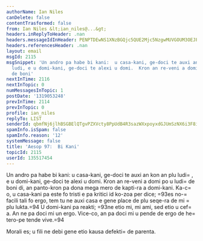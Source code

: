 ```yaml
---
authorName: Ian Niles
canDelete: false
contentTrasformed: false
from: Ian Niles &lt;ian_niles@...&gt;
headers.inReplyToHeader: .nan
headers.messageIdInHeader: PENPTDEwNS1XNzBGQjc5QUE2Mjc5NzgwMUVGOUM3OEJFQTBAcGh4LmdibD4=
headers.referencesHeader: .nan
layout: email
msgId: 2115
msgSnippet: 'Un andro pa habe bi kani:  u casa-kani, ge-doci te auxi an kon an plu
  ludi, e u domi-kani, ge-doci te alexi u domi.  Kron an re-veni a domi po u ludi
  de boni'
nextInTime: 2116
nextInTopic: 0
numMessagesInTopic: 1
postDate: '1319053248'
prevInTime: 2114
prevInTopic: 0
profile: ian_niles
replyTo: LIST
senderId: qbmfNj6jlhBSGBElQTgvPZXVcty8PpUdB4R3sazWXxpoyxdGJUmSzNX6i3F8ioO58aFFZoLA6BQb_Ca9McYkbIUY_Haa2LjB
spamInfo.isSpam: false
spamInfo.reason: '12'
systemMessage: false
title: 'Aesop 97:  Bi Kani'
topicId: 2115
userId: 135517454
---
```



Un andro pa habe bi kani:  u casa-kani, ge-doci te auxi an kon an plu ludi=
, e u domi-kani, ge-doci te alexi u domi.  Kron an re-veni a domi po u ludi=
 de boni di, an panto-kron pa dona mega mero de kapti-ra a domi-kani.  Ka-c=
o, u casa-kani pa este fo tristi e pa kritici id ko-zoa per dice; =93es no-=
facili tali fo ergo, tem tu ne auxi casa e gene place de plu seqe-ra de mi =
plu lukta.=94  U domi-kani pa reakti; =93ne etio mi, mi ami, sed etio u cef=
a.  An ne pa doci mi un ergo.  Vice-co, an pa doci mi u pende de ergo de he=
tero-pe tende vive.=94  

Morali es; u fili ne debi gene etio kausa defekti=
 de parenta. 		 	   		  
